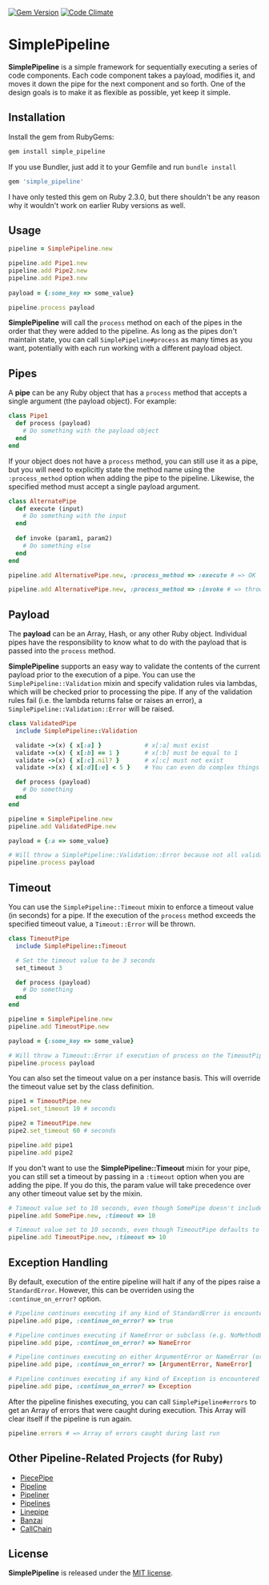 [![Gem Version](https://badge.fury.io/rb/simple_pipeline.svg)](https://badge.fury.io/rb/simple_pipeline)
[![Code Climate](https://codeclimate.com/github/armchairtheorist/simple_pipeline/badges/gpa.svg)](https://codeclimate.com/github/armchairtheorist/simple_pipeline)

# SimplePipeline

**SimplePipeline** is a simple framework for sequentially executing a series of code components. Each code component takes a payload, modifies it, and moves it down the pipe for the next component and so forth. One of the design goals is to make it as flexible as possible, yet keep it simple.

## Installation

Install the gem from RubyGems:

```bash
gem install simple_pipeline
```

If you use Bundler, just add it to your Gemfile and run `bundle install`

```ruby
gem 'simple_pipeline'
```

I have only tested this gem on Ruby 2.3.0, but there shouldn't be any reason why it wouldn't work on earlier Ruby versions as well.

## Usage

```ruby
pipeline = SimplePipeline.new

pipeline.add Pipe1.new
pipeline.add Pipe2.new
pipeline.add Pipe3.new
        
payload = {:some_key => some_value}

pipeline.process payload
```

**SimplePipeline** will call the ```process``` method on each of the pipes in the order that they were added to the pipeline. As long as the pipes don't maintain state, you can call ```SimplePipeline#process``` as many times as you want, potentially with each run working with a different payload object.

## Pipes

A **pipe** can be any Ruby object that has a ```process``` method that accepts a single argument (the payload object). For example:

```ruby
class Pipe1
  def process (payload)
    # Do something with the payload object
  end
end
```

If your object does not have a ```process``` method, you can still use it as a pipe, but you will need to explicitly state the method name using the ```:process_method``` option when adding the pipe to the pipeline. Likewise, the specified method must accept a single payload argument.

```ruby
class AlternatePipe
  def execute (input)
    # Do something with the input
  end
    
  def invoke (param1, param2)
    # Do something else
  end
end

pipeline.add AlternativePipe.new, :process_method => :execute # => OK

pipeline.add AlternativePipe.new, :process_method => :invoke # => throws ArgumentError
```

## Payload

The **payload** can be an Array, Hash, or any other Ruby object. Individual pipes have the responsibility to know what to do with the payload that is passed into the ```process``` method.

**SimplePipeline** supports an easy way to validate the contents of the current payload prior to the execution of a pipe. You can use the ```SimplePipeline::Validation``` mixin and specify validation rules via lambdas, which will be checked prior to processing the pipe. If any of the validation rules fail (i.e. the lambda returns false or raises an error), a ```SimplePipeline::Validation::Error``` will be raised.

```ruby
class ValidatedPipe
  include SimplePipeline::Validation

  validate ->(x) { x[:a] }            # x[:a] must exist 
  validate ->(x) { x[:b] == 1 }       # x[:b] must be equal to 1
  validate ->(x) { x[:c].nil? }       # x[:c] must not exist
  validate ->(x) { x[:d][:e] < 5 }    # You can even do complex things like this

  def process (payload)
    # Do something
  end
end

pipeline = SimplePipeline.new
pipeline.add ValidatedPipe.new

payload = {:a => some_value}

# Will throw a SimplePipeline::Validation::Error because not all validation rules are satisfied
pipeline.process payload
```

## Timeout

You can use the ```SimplePipeline::Timeout``` mixin to enforce a timeout value (in seconds) for a pipe. If the execution of the ```process``` method exceeds the specified timeout value, a ```Timeout::Error``` will be thrown.

```ruby
class TimeoutPipe
  include SimplePipeline::Timeout

  # Set the timeout value to be 3 seconds
  set_timeout 3 

  def process (payload)
    # Do something
  end
end

pipeline = SimplePipeline.new
pipeline.add TimeoutPipe.new

payload = {:some_key => some_value}

# Will throw a Timeout::Error if execution of process on the TimeoutPipe instance takes longer than 3 seconds
pipeline.process payload
```

You can also set the timeout value on a per instance basis. This will override the timeout value set by the class definition.

```ruby
pipe1 = TimeoutPipe.new
pipe1.set_timeout 10 # seconds

pipe2 = TimeoutPipe.new
pipe2.set_timeout 60 # seconds

pipeline.add pipe1
pipeline.add pipe2
```

If you don't want to use the **SimplePipeline::Timeout** mixin for your pipe, you can still set a timeout by passing in a ```:timeout``` option when you are adding the pipe. If you do this, the param value will take precedence over any other timeout value set by the mixin.

```ruby
# Timeout value set to 10 seconds, even though SomePipe doesn't include SimplePipeline::Timeout
pipeline.add SomePipe.new, :timeout => 10 

# Timeout value set to 10 seconds, even though TimeoutPipe defaults to a timeout of 3 seconds
pipeline.add TimeoutPipe.new, :timeout => 10 
```

## Exception Handling

By default, execution of the entire pipeline will halt if any of the pipes raise a ```StandardError```. However, this can be overriden using the ```:continue_on_error?``` option.

```ruby
# Pipeline continues executing if any kind of StandardError is encountered
pipeline.add pipe, :continue_on_error? => true

# Pipeline continues executing if NameError or subclass (e.g. NoMethodError) is encountered
pipeline.add pipe, :continue_on_error? => NameError

# Pipeline continues executing on either ArgumentError or NameError (or subclass)
pipeline.add pipe, :continue_on_error? => [ArgumentError, NameError]

# Pipeline continues executing if any kind of Exception is encountered - not recommended
pipeline.add pipe, :continue_on_error? => Exception
```

After the pipeline finishes executing, you can call ```SimplePipeline#errors``` to get an Array of errors that were caught during execution. This Array will clear itself if the pipeline is run again.

```ruby
pipeline.errors # => Array of errors caught during last run
```

## Other Pipeline-Related Projects (for Ruby)

* [PiecePipe](https://github.com/atomicobject/piece_pipe)
* [Pipeline](https://github.com/dtsato/pipeline)
* [Pipeliner](https://github.com/spox/pipeliner)
* [Pipelines](https://github.com/sujoyg/pipelines)
* [Linepipe](https://github.com/wimdu/linepipe)
* [Banzai](https://github.com/dejan/banzai)
* [CallChain](https://github.com/csquared/callchain)

## License
**SimplePipeline** is released under the [MIT license](MIT-LICENSE).
